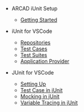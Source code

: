 * ARCAD iUnit Setup
    * [Getting Started](pages/getting-started.md)

* iUnit for VSCode
    * [Repositories](pages/iUnit/repositories.md)
    * [Test Cases](pages/iUnit/test-cases.md)
    * [Test Suites](pages/iUnit/test-suites.md)
    * [Application Provider](pages/iUnit/application-provider.md)

* JUnit for VSCode
    * [Setting Up](pages/JUnit/with-junit.md)
    * [Test Case in jUnit](pages/JUnit/junit-test-case.md)
    * [Mocking in jUnit](pages/JUnit/junit-mocking.md)
    * [Variable Tracing in jUnit](pages/JUnit/junit-variable-tracing.md)